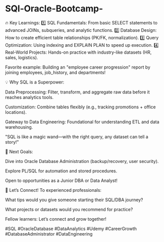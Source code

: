 # SQl-Oracle-Bootcamp-
🔥 Key Learnings:
1️⃣ SQL Fundamentals: From basic SELECT statements to advanced JOINs, subqueries, and analytic functions.
2️⃣ Database Design: How to create efficient table relationships (PK/FK, normalization).
3️⃣ Query Optimization: Using indexing and EXPLAIN PLAN to speed up execution.
4️⃣ Real-World Projects: Hands-on practice with industry-like datasets (HR, sales, logistics).

Favorite example: Building an "employee career progression" report by joining employees, job_history, and departments!

💡 Why SQL is a Superpower:

Data Preprocessing: Filter, transform, and aggregate raw data before it reaches analytics tools.

Customization: Combine tables flexibly (e.g., tracking promotions + office locations).

Gateway to Data Engineering: Foundational for understanding ETL and data warehousing.

"SQL is like a magic wand—with the right query, any dataset can tell a story!"

🚀 Next Goals:

Dive into Oracle Database Administration (backup/recovery, user security).

Explore PL/SQL for automation and stored procedures.

Open to opportunities as a Junior DBA or Data Analyst!

🤝 Let’s Connect!
To experienced professionals:

What tips would you give someone starting their SQL/DBA journey?

What projects or datasets would you recommend for practice?

Fellow learners: Let’s connect and grow together!

#SQL #OracleDatabase #DataAnalytics #Udemy #CareerGrowth #DatabaseAdministrator #DataEngineering
